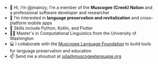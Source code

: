 - 👋  Hi, I’m @jmainzy, I'm a member of the **Muscogee (Creek) Nation** and a professional software developer and researcher
- 👀  I’m interested in **language preservation and revitalization** and cross-platform mobile apps
- 🌱  Skills include Python, Kotlin, and Flutter
- ✍🏼  Master's in Computational Linguistics from the University of Washington
- 💻  I collaborate with the [Muscogee Language Foundation](https://github.com/muscogee-language-foundation) to build tools for language preservation and education
- 📫  Send me a shoutout at julia@muscogeelanguage.org

<!---
jmainzy/jmainzy is a ✨ special ✨ repository because its `README.md` (this file) appears on your GitHub profile.
You can click the Preview link to take a look at your changes.
--->
